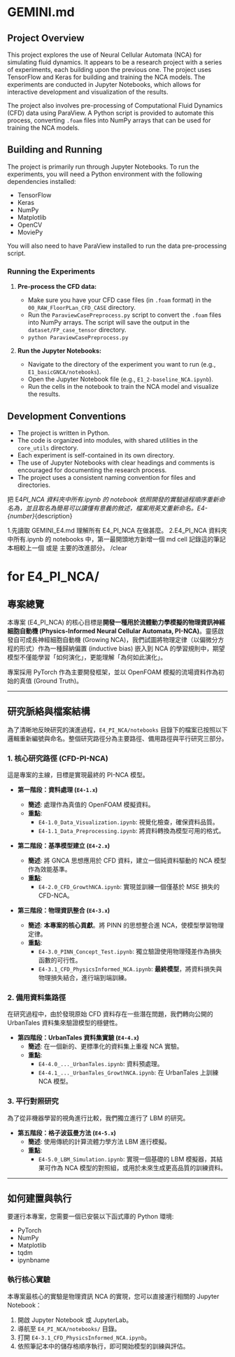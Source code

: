 # GEMINI.md

## Project Overview

This project explores the use of Neural Cellular Automata (NCA) for simulating fluid dynamics. It appears to be a research project with a series of experiments, each building upon the previous one. The project uses TensorFlow and Keras for building and training the NCA models. The experiments are conducted in Jupyter Notebooks, which allows for interactive development and visualization of the results.

The project also involves pre-processing of Computational Fluid Dynamics (CFD) data using ParaView. A Python script is provided to automate this process, converting `.foam` files into NumPy arrays that can be used for training the NCA models.

## Building and Running

The project is primarily run through Jupyter Notebooks. To run the experiments, you will need a Python environment with the following dependencies installed:

- TensorFlow
- Keras
- NumPy
- Matplotlib
- OpenCV
- MoviePy

You will also need to have ParaView installed to run the data pre-processing script.

### Running the Experiments

1.  **Pre-process the CFD data:**

    - Make sure you have your CFD case files (in `.foam` format) in the `00_RAW_FloorPLan_CFD_CASE` directory.
    - Run the `ParaviewCasePreprocess.py` script to convert the `.foam` files into NumPy arrays. The script will save the output in the `dataset/FP_case_tensor` directory.
    - `python ParaviewCasePreprocess.py`

2.  **Run the Jupyter Notebooks:**
    - Navigate to the directory of the experiment you want to run (e.g., `E1_basicGNCA/notebooks`).
    - Open the Jupyter Notebook file (e.g., `E1_2-baseline_NCA.ipynb`).
    - Run the cells in the notebook to train the NCA model and visualize the results.

## Development Conventions

- The project is written in Python.
- The code is organized into modules, with shared utilities in the `core_utils` directory.
- Each experiment is self-contained in its own directory.
- The use of Jupyter Notebooks with clear headings and comments is encouraged for documenting the research process.
- The project uses a consistent naming convention for files and directories.

把 E4*PI_NCA 資料夾中所有.ipynb 的 notebook 依照開發的實驗過程順序重新命名為，並且取名為簡易可以讀懂有意義的敘述，檔案用英文重新命名。E4-{number}*{description}

1.先讀取 GEMINI_E4.md 理解所有 E4_PI_NCA 在做甚麼。
2.E4_PI_NCA 資料夾中所有.ipynb 的 notebooks 中，第一最開頭地方新增一個 md cell 記錄這的筆記本相較上一個 或是 主要的改進部分。
/clear

# for E4_PI_NCA/

## 專案總覽

本專案 (E4_PI_NCA) 的核心目標是**開發一種用於流體動力學模擬的物理資訊神經細胞自動機 (Physics-Informed Neural Cellular Automata, PI-NCA)**。靈感啟發自可成長神經細胞自動機 (Growing NCA)，我們試圖將物理定律（以偏微分方程的形式）作為一種歸納偏置 (inductive bias) 嵌入到 NCA 的學習規則中，期望模型不僅能學習「如何演化」，更能理解「為何如此演化」。

專案採用 PyTorch 作為主要開發框架，並以 OpenFOAM 模擬的流場資料作為初始的真值 (Ground Truth)。

---

## 研究脈絡與檔案結構

為了清晰地反映研究的演進過程，`E4_PI_NCA/notebooks` 目錄下的檔案已按照以下邏輯重新編號與命名。整個研究路徑分為主要路徑、備用路徑與平行研究三部分。

### 1. 核心研究路徑 (CFD-PI-NCA)

這是專案的主線，目標是實現最終的 PI-NCA 模型。

- **第一階段：資料處理 (`E4-1.x`)**

  - **簡述**: 處理作為真值的 OpenFOAM 模擬資料。
  - **重點**:
    - `E4-1.0_Data_Visualization.ipynb`: 視覺化檢查，確保資料品質。
    - `E4-1.1_Data_Preprocessing.ipynb`: 將資料轉換為模型可用的格式。

- **第二階段：基準模型建立 (`E4-2.x`)**

  - **簡述**: 將 GNCA 思想應用於 CFD 資料，建立一個純資料驅動的 NCA 模型作為效能基準。
  - **重點**:
    - `E4-2.0_CFD_GrowthNCA.ipynb`: 實現並訓練一個僅基於 MSE 損失的 CFD-NCA。

- **第三階段：物理資訊整合 (`E4-3.x`)**
  - **簡述**: **本專案的核心貢獻**。將 PINN 的思想整合進 NCA，使模型學習物理定律。
  - **重點**:
    - `E4-3.0_PINN_Concept_Test.ipynb`: 獨立驗證使用物理殘差作為損失函數的可行性。
    - `E4-3.1_CFD_PhysicsInformed_NCA.ipynb`: **最終模型**，將資料損失與物理損失結合，進行端到端訓練。

### 2. 備用資料集路徑

在研究過程中，由於發現原始 CFD 資料存在一些潛在問題，我們轉向公開的 UrbanTales 資料集來驗證模型的穩健性。

- **第四階段：UrbanTales 資料集實驗 (`E4-4.x`)**
  - **簡述**: 在一個新的、更標準化的資料集上重複 NCA 實驗。
  - **重點**:
    - `E4-4.0_..._UrbanTales.ipynb`: 資料預處理。
    - `E4-4.1_..._UrbanTales_GrowthNCA.ipynb`: 在 UrbanTales 上訓練 NCA 模型。

### 3. 平行對照研究

為了從非機器學習的視角進行比較，我們獨立進行了 LBM 的研究。

- **第五階段：格子波茲曼方法 (`E4-5.x`)**
  - **簡述**: 使用傳統的計算流體力學方法 LBM 進行模擬。
  - **重點**:
    - `E4-5.0_LBM_Simulation.ipynb`: 實現一個基礎的 LBM 模擬器，其結果可作為 NCA 模型的對照組，或用於未來生成更高品質的訓練資料。

---

## 如何建置與執行

要運行本專案，您需要一個已安裝以下函式庫的 Python 環境:

- PyTorch
- NumPy
- Matplotlib
- tqdm
- ipynbname

### 執行核心實驗

本專案最核心的實驗是物理資訊 NCA 的實現，您可以直接運行相關的 Jupyter Notebook：

1.  開啟 Jupyter Notebook 或 JupyterLab。
2.  導航至 `E4_PI_NCA/notebooks/` 目錄。
3.  打開 `E4-3.1_CFD_PhysicsInformed_NCA.ipynb`。
4.  依照筆記本中的儲存格順序執行，即可開始模型的訓練與評估。
